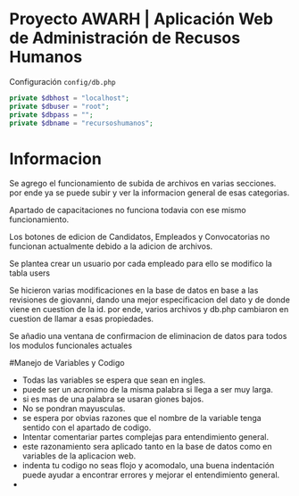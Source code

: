 # Proyecto AWARH | Aplicación Web de Administración de Recusos Humanos


Configuración `config/db.php`
```php
private $dbhost = "localhost";
private $dbuser = "root";
private $dbpass = "";
private $dbname = "recursoshumanos";
````


# Informacion
Se agrego el funcionamiento de subida de archivos en varias secciones.
por ende ya se puede subir y ver la informacion general de esas categorias.

Apartado de capacitaciones no funciona todavia con ese mismo funcionamiento.

Los botones de edicion de Candidatos, Empleados y Convocatorias no funcionan actualmente debido a la adicion de archivos.

Se plantea crear un usuario por cada empleado para ello se modifico la tabla users

Se hicieron varias modificaciones en la base de datos en base a las revisiones de giovanni, dando una mejor especificacion del dato y de donde viene en cuestion de la id. por ende, varios archivos y db.php cambiaron en cuestion de llamar a esas propiedades.

Se añadio una ventana de confirmacion de eliminacion de datos para todos los modulos funcionales actuales


#Manejo de Variables y Codigo
- Todas las variables se espera que sean en ingles.
- puede ser un acronimo de la misma palabra si llega a ser muy larga.
- si es mas de una palabra se usaran giones bajos.
- No se pondran mayusculas.
- se espera por obvias razones que el nombre de la variable tenga sentido con el apartado de codigo.
- Intentar comentariar partes complejas para entendimiento general.
- este razonamiento sera aplicado tanto en la base de datos como en variables de la aplicacion web.
- indenta tu codigo no seas flojo y acomodalo, una buena indentación puede ayudar a encontrar errores y mejorar el entendimiento general.
- 